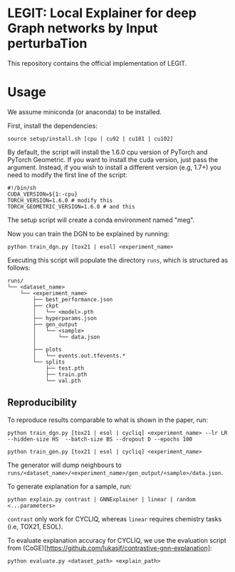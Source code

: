 # LEGIT: Local Explainer for deep Graph networks by Input perturbaTion
This repository contains the official implementation of LEGIT.

# Usage
We assume miniconda (or anaconda) to be installed.

First, install the dependencies:
```
source setup/install.sh [cpu | cu92 | cu101 | cu102]
```
By default, the script will install the 1.6.0 cpu version of PyTorch and PyTorch Geometric. If you want to install the cuda version, just pass the argument. Instead, if you wish to install a different version (e.g, 1.7+) you need to modify the first line of the script:

```
#!/bin/sh
CUDA_VERSION=${1:-cpu}
TORCH_VERSION=1.6.0 # modify this
TORCH_GEOMETRIC_VERSION=1.6.0 # and this
```

The setup script will create a conda environment named "meg".

Now you can train the DGN to be explained by running:
```
python train_dgn.py [tox21 | esol] <experiment_name>
```

Executing this script will populate the directory `runs`, which is structured as follows:

```
runs/
└── <dataset_name>
    └── <experiment_name>
        ├── best_performance.json
        ├── ckpt
        │   └── <model>.pth
        ├── hyperparams.json
        ├── gen_output
        │   └── <sample>
        │       └── data.json
        │
        ├── plots
        │   └── events.out.tfevents.*
        └── splits
            ├── test.pth
            ├── train.pth
            └── val.pth

```

## Reproducibility

To reproduce results comparable to what is shown in the paper, run:
```
python train_dgn.py [tox21 | esol | cycliq] <experiment_name> --lr LR --hidden-size HS  --batch-size BS --dropout D --epochs 100

python train_gen.py [tox21 | esol | cycliq] <experiment_name>
```

The generator will dump neighbours to `runs/<dataset_name>/<experiment_name>/gen_output/<sample>/data.json`.

To generate explanation for a sample, run:

```
python explain.py contrast | GNNExplainer | linear | random <...parameters>
```

`contrast` only work for CYCLIQ, whereas `linear` requires chemistry tasks (i.e, TOX21, ESOL).

To evaluate explanation accuracy for CYCLIQ, we use the evaluation script from (CoGE)[https://github.com/lukasjf/contrastive-gnn-explanation]:

```
python evaluate.py <dataset_path> <explain_path>
```
